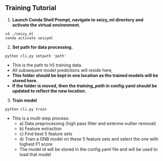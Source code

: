 ## Training Tutorial

1) **Launch Conda Shell Prompt, navigate to seizy_ml directory and activate the virtual environment.**
```
cd ./seizy_ml
conda activate seizyml
```

2) **Set path for data processing.**
```
python cli.py setpath 'path'
```
- This is the path to h5 training data.
- All subsequent model predictions will reside here,
- **This folder should be kept in one location as the trained models will be stored here.**
- **If the folder is moved, then the *training_path* in config.yaml should be updated to reflect the new location.**

3) **Train model**
```
python cli.py train
```
- This is a multi-step process:
    - a) Data preprocessing (high pass filter and exterme outlier removal)
    - b) Feature extraction
    - c) Find best 5 feature sets
    - d) Train a GNB model on these 5 feature sets and select the one with highest F1 score
    - The model id will be stored in the config.yaml file and will be used to load that model